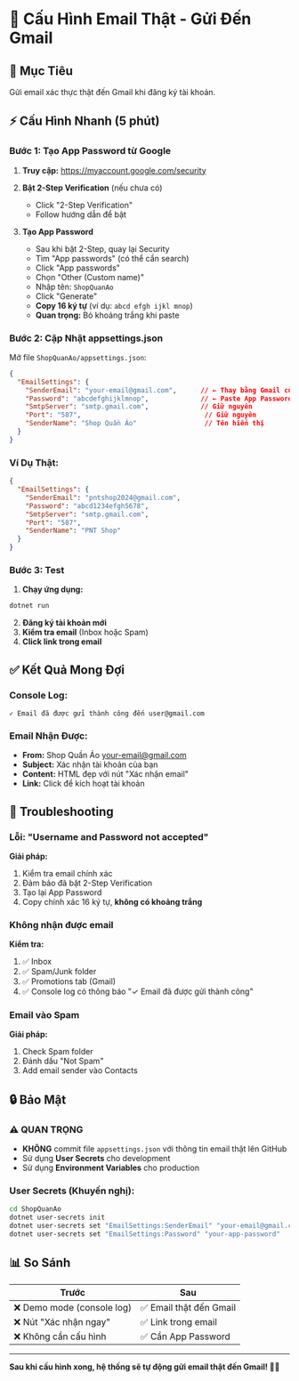 # 📧 Cấu Hình Email Thật - Gửi Đến Gmail

## 🎯 Mục Tiêu
Gửi email xác thực thật đến Gmail khi đăng ký tài khoản.

## ⚡ Cấu Hình Nhanh (5 phút)

### Bước 1: Tạo App Password từ Google

1. **Truy cập:** https://myaccount.google.com/security

2. **Bật 2-Step Verification** (nếu chưa có)
   - Click "2-Step Verification"
   - Follow hướng dẫn để bật

3. **Tạo App Password**
   - Sau khi bật 2-Step, quay lại Security
   - Tìm "App passwords" (có thể cần search)
   - Click "App passwords"
   - Chọn "Other (Custom name)"
   - Nhập tên: `ShopQuanAo`
   - Click "Generate"
   - **Copy 16 ký tự** (ví dụ: `abcd efgh ijkl mnop`)
   - **Quan trọng:** Bỏ khoảng trắng khi paste

### Bước 2: Cập Nhật appsettings.json

Mở file `ShopQuanAo/appsettings.json`:

```json
{
  "EmailSettings": {
    "SenderEmail": "your-email@gmail.com",      // ← Thay bằng Gmail của bạn
    "Password": "abcdefghijklmnop",             // ← Paste App Password (16 ký tự, không khoảng trắng)
    "SmtpServer": "smtp.gmail.com",             // Giữ nguyên
    "Port": "587",                               // Giữ nguyên
    "SenderName": "Shop Quần Áo"                 // Tên hiển thị
  }
}
```

### Ví Dụ Thật:
```json
{
  "EmailSettings": {
    "SenderEmail": "pntshop2024@gmail.com",
    "Password": "abcd1234efgh5678",
    "SmtpServer": "smtp.gmail.com",
    "Port": "587",
    "SenderName": "PNT Shop"
  }
}
```

### Bước 3: Test

1. **Chạy ứng dụng:**
```bash
dotnet run
```

2. **Đăng ký tài khoản mới**
3. **Kiểm tra email** (Inbox hoặc Spam)
4. **Click link trong email**

## ✅ Kết Quả Mong Đợi

### Console Log:
```
✓ Email đã được gửi thành công đến user@gmail.com
```

### Email Nhận Được:
- **From:** Shop Quần Áo <your-email@gmail.com>
- **Subject:** Xác nhận tài khoản của bạn
- **Content:** HTML đẹp với nút "Xác nhận email"
- **Link:** Click để kích hoạt tài khoản

## 🐛 Troubleshooting

### Lỗi: "Username and Password not accepted"
**Giải pháp:**
1. Kiểm tra email chính xác
2. Đảm bảo đã bật 2-Step Verification
3. Tạo lại App Password
4. Copy chính xác 16 ký tự, **không có khoảng trắng**

### Không nhận được email
**Kiểm tra:**
1. ✅ Inbox
2. ✅ Spam/Junk folder
3. ✅ Promotions tab (Gmail)
4. ✅ Console log có thông báo "✓ Email đã được gửi thành công"

### Email vào Spam
**Giải pháp:**
1. Check Spam folder
2. Đánh dấu "Not Spam"
3. Add email sender vào Contacts

## 🔒 Bảo Mật

### ⚠️ QUAN TRỌNG
- **KHÔNG** commit file `appsettings.json` với thông tin email thật lên GitHub
- Sử dụng **User Secrets** cho development
- Sử dụng **Environment Variables** cho production

### User Secrets (Khuyến nghị):
```bash
cd ShopQuanAo
dotnet user-secrets init
dotnet user-secrets set "EmailSettings:SenderEmail" "your-email@gmail.com"
dotnet user-secrets set "EmailSettings:Password" "your-app-password"
```

## 📊 So Sánh

| Trước | Sau |
|-------|-----|
| ❌ Demo mode (console log) | ✅ Email thật đến Gmail |
| ❌ Nút "Xác nhận ngay" | ✅ Link trong email |
| ❌ Không cần cấu hình | ✅ Cần App Password |

---

**Sau khi cấu hình xong, hệ thống sẽ tự động gửi email thật đến Gmail! 📧✨**

